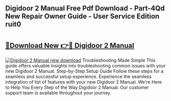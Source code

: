 ## Digidoor 2 Manual Free Pdf Download - Part-4Qd New Repair Owner Guide - User Service Edition ruit0

# <h2><a href="http://cf16838.oget.top/?id=Digidoor+2+Manual">🔗Download New 👉🔴 Digidoor 2 Manual</a></h2>

[![Digidoor 2 Manual new download](https://i.imgur.com/5g1atiW.png)](http://cf16838.oget.top/?id=Digidoor+2+Manual)
Troubleshooting Made Simple This guide offers valuable insights into troubleshooting common issues with your new Digidoor 2 Manual. Step-by-Step Setup Guide Follow these steps for a seamless and successful setup experience. Experience the seamless integration of list of features with your new Digidoor 2 Manual. We're Here to Help You Every Step of the Way Digidoor 2 Manual. Our customer support team is available throughout your journey.
